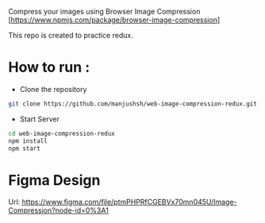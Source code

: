 Compress your images using Browser Image Compression [https://www.npmjs.com/package/browser-image-compression]

This repo is created to practice redux.

# How to run :
- Clone the repository

```bash
git clone https://github.com/manjushsh/web-image-compression-redux.git
```

- Start Server

```bash
cd web-image-compression-redux
npm install
npm start
```

# Figma Design
Url: https://www.figma.com/file/ptmPHPRfCGEBVx70mn045U/Image-Compression?node-id=0%3A1